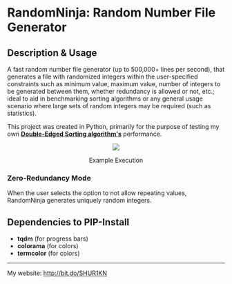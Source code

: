 # RandomNinja: Random Number File Generator

## Description & Usage
A fast random number file generator (up to 500,000+ lines per second), that generates a file with randomized integers within the user-specified constraints such as minimum value, maximum value, number of integers to be generated between them, whether redundancy is allowed or not, etc.; ideal to aid in benchmarking sorting algorithms or any general usage scenario where large sets of random integers may be required (such as statistics).

This project was created in Python, primarily for the purpose of testing my own [**Double-Edged Sorting algorithm's**](https://github.com/SHUR1K-N/Double-Edged-Sort) performance.

<div align="center">
<img src="https://raw.githubusercontent.com/SHUR1K-N/RandomNinja-Random-Number-File-Generator/master/Images/Example.png" >
<p>Example Execution</p>
</div>

### Zero-Redundancy Mode
When the user selects the option to not allow repeating values, RandomNinja generates uniquely random integers.

## Dependencies to PIP-Install
- **tqdm** (for progress bars)
- **colorama** (for colors)
- **termcolor** (for colors)

------------

My website: http://bit.do/SHUR1KN
